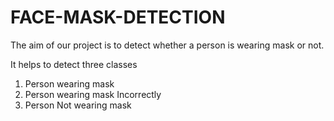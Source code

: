 # FACE-MASK-DETECTION
The aim of our project is to detect whether a person is wearing mask or not.

It helps to detect three classes

1. Person wearing mask
2. Person wearing mask Incorrectly
3. Person Not wearing mask

